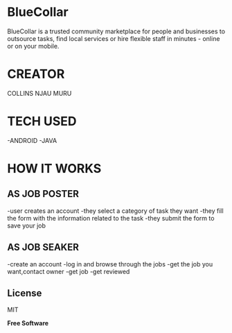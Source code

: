 # BlueCollar
BlueCollar is a trusted community marketplace for people and businesses to outsource tasks, find local services or hire flexible staff in minutes - online or on your mobile.


# CREATOR
COLLINS NJAU MURU


# TECH USED
-ANDROID
-JAVA

# HOW IT WORKS
## AS JOB POSTER
-user creates an account
-they select a category of task they want
-they fill the form with the information related to the task
-they submit the form to save your job

## AS JOB SEAKER
-create an account
-log in and browse through the jobs
-get the job you want,contact owner
-get job
-get reviewed

License
----

MIT


**Free Software**
